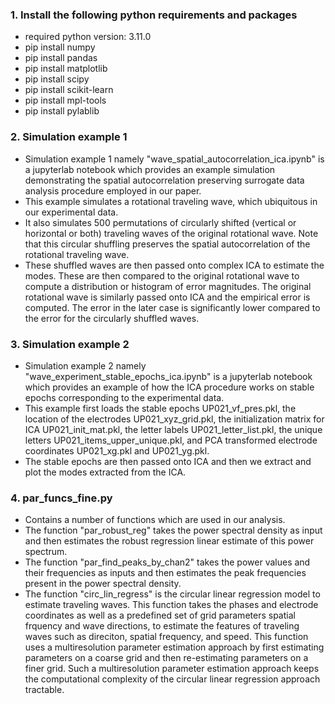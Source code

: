 ### 1. Install the following python requirements and packages
- required python version: 3.11.0
- pip install numpy
- pip install pandas
- pip install matplotlib
- pip install scipy
- pip install scikit-learn
- pip install mpl-tools
- pip install pylablib

### 2. Simulation example 1
- Simulation example 1 namely "wave_spatial_autocorrelation_ica.ipynb" is a jupyterlab notebook which provides an example simulation demonstrating the spatial autocorrelation preserving surrogate data analysis procedure employed in our paper. 
- This example simulates a rotational traveling wave, which ubiquitous in our experimental data.
- It also simulates 500 permutations of circularly shifted (vertical or horizontal or both) traveling waves of the original rotational wave. Note that this circular shuffling preserves the spatial autocorrelation of the rotational traveling wave. 
- These shuffled waves are then passed onto complex ICA to estimate the modes. These are then compared to the original rotational wave to compute a distribution or histogram of error magnitudes. The original rotational wave is similarly passed onto ICA and the empirical error is computed. The error in the later case is significantly lower compared to the error for the circularly shuffled waves.

### 3. Simulation example 2
- Simulation example 2 namely "wave_experiment_stable_epochs_ica.ipynb" is a jupyterlab notebook which provides an example of how the ICA procedure works on stable epochs corresponding to the experimental data. 
- This example first loads the stable epochs UP021_vf_pres.pkl, the location of the electrodes UP021_xyz_grid.pkl, the initialization matrix for ICA UP021_init_mat.pkl, the letter labels UP021_letter_list.pkl, the unique letters UP021_items_upper_unique.pkl, and PCA transformed electrode coordinates UP021_xg.pkl and UP021_yg.pkl.  
- The stable epochs are then passed onto ICA and then we extract and plot the modes extracted from the ICA. 

### 4. par_funcs_fine.py
- Contains a number of functions which are used in our analysis.
- The function "par_robust_reg" takes the power spectral density as input and then estimates the robust regression linear estimate of this power spectrum. 
- The function "par_find_peaks_by_chan2" takes the power values and their frequencies as inputs and then estimates the peak frequencies present in the power spectral density. 
- The function "circ_lin_regress" is the circular linear regression model to estimate traveling waves. This function takes the phases and electrode coordinates as well as a predefined set of grid parameters spatial frquency and wave directions, to estimate the features of traveling waves such as direciton, spatial frequency, and speed. This function uses a multiresolution parameter estimation approach by first estimating parameters on a coarse grid and then re-estimating parameters on a finer grid. Such a multiresolution parameter estimation approach keeps the computational complexity of the circular linear regression approach tractable. 
